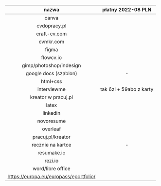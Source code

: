 
| nazwa                                  | płatny 2022-08 PLN        |
| :--------------------:                 | :-----------------------: |
| canva                                  |                           |
| cvdopracy.pl                           |                           |
| craft-cv.com                           |                           |
| cvmkr.com                              |                           |
| figma                                  |                           |
| flowcv.io                              |                           |
| gimp/photoshop/indesign                |                           |
| google docs (szablon)                  | -                         |
| html+css                               |                           |
| interviewme                            | tak 6zl + 59abo z karty   |
| kreator w pracuj.pl                    |                           |
| latex                                  |                           |
| linkedin                               |                           |
| novoresume                             |                           |
| overleaf                               |                           |
| pracuj.pl/kreator                      |                           |
| recznie na kartce                      | -                         |
| resumake.io                            |                           |
| rezi.io                                |                           |
| word/libre office                      |                           |
| https://europa.eu/europass/eportfolio/ |                           |
